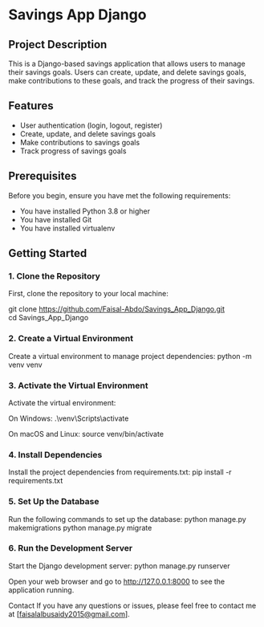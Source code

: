 # Savings App Django

## Project Description

This is a Django-based savings application that allows users to manage their savings goals. Users can create, update, and delete savings goals, make contributions to these goals, and track the progress of their savings.

## Features

- User authentication (login, logout, register)
- Create, update, and delete savings goals
- Make contributions to savings goals
- Track progress of savings goals

## Prerequisites

Before you begin, ensure you have met the following requirements:

- You have installed Python 3.8 or higher
- You have installed Git
- You have installed virtualenv

## Getting Started

### 1. Clone the Repository

First, clone the repository to your local machine:


git clone https://github.com/Faisal-Abdo/Savings_App_Django.git <br>
cd Savings_App_Django

### 2. Create a Virtual Environment
Create a virtual environment to manage project dependencies:
python -m venv venv 

### 3. Activate the Virtual Environment
Activate the virtual environment:

On Windows:
.\venv\Scripts\activate

On macOS and Linux:
source venv/bin/activate

### 4. Install Dependencies
Install the project dependencies from requirements.txt:
pip install -r requirements.txt

### 5. Set Up the Database
Run the following commands to set up the database:
python manage.py makemigrations
python manage.py migrate

### 6. Run the Development Server
Start the Django development server:
python manage.py runserver

Open your web browser and go to http://127.0.0.1:8000 to see the application running.

Contact
If you have any questions or issues, please feel free to contact me at [faisalalbusaidy2015@gmail.com].
